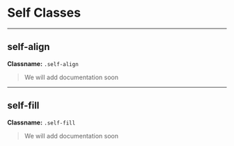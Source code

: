 # Self Classes

---
## self-align
**Classname:** `.self-align`
> We will add documentation soon

---
## self-fill
**Classname:** `.self-fill`
> We will add documentation soon

